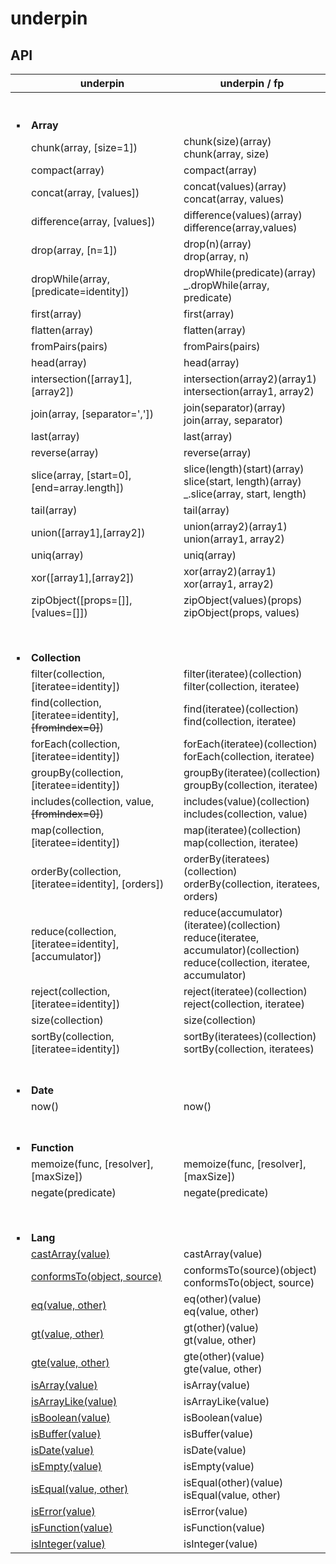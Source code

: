 # underpin

## API

| | underpin      | underpin / fp |
| ----------- | ----------- | ----------- |
| <br><br>:black_small_square: | <br><br>**Array** <br> |
| | chunk(array, [size=1]) | chunk(size)(array) <br> chunk(array, size) |
| | compact(array) | compact(array)|
| | concat(array, [values]) | concat(values)(array) <br> concat(array, values)  |
| | difference(array, [values]) | difference(values)(array) <br>  difference(array,values) |
| | drop(array, [n=1]) | drop(n)(array) <br> drop(array, n) |
| | dropWhile(array, [predicate=identity]) | dropWhile(predicate)(array) <br> _.dropWhile(array, predicate) |
| | first(array) | first(array) |
| | flatten(array) | flatten(array) |
| | fromPairs(pairs) | fromPairs(pairs) |
| | head(array) | head(array) |
| | intersection([array1],[array2]) | intersection(array2)(array1) <br> intersection(array1, array2)|
| | join(array, [separator=',']) | join(separator)(array) <br>  join(array, separator) |
| | last(array) | last(array) |
| | reverse(array) | reverse(array) |
| | slice(array, [start=0], [end=array.length]) | slice(length)(start)(array) <br> slice(start, length)(array) <br> _.slice(array, start, length) |
| | tail(array) | tail(array) |
| | union([array1],[array2]) | union(array2)(array1) <br> union(array1, array2)|
| | uniq(array) | uniq(array) |
| | xor([array1],[array2]) | xor(array2)(array1) <br> xor(array1, array2)|
| | zipObject([props=[]], [values=[]]) | zipObject(values)(props) <br> zipObject(props, values)|
|  |
| <br><br>:black_small_square: | <br><br> **Collection** <br> | |
| | filter(collection, [iteratee=identity]) | filter(iteratee)(collection) <br> filter(collection, iteratee)|
| | find(collection, [iteratee=identity], <s>[fromIndex=0]</s>) | find(iteratee)(collection) <br> find(collection, iteratee)|
| | forEach(collection, [iteratee=identity]) | forEach(iteratee)(collection) <br> forEach(collection, iteratee)|
| | groupBy(collection, [iteratee=identity]) | groupBy(iteratee)(collection) <br> groupBy(collection, iteratee)|
| | includes(collection, value, <s>[fromIndex=0]</s>)  | includes(value)(collection) <br> includes(collection, value)|
| | map(collection, [iteratee=identity]) | map(iteratee)(collection) <br> map(collection, iteratee) |
| | orderBy(collection, [iteratee=identity], [orders]) | orderBy(iteratees)(collection) <br>  orderBy(collection, iteratees, orders) |
| | reduce(collection, [iteratee=identity], [accumulator]) | reduce(accumulator)(iteratee)(collection) <br>  reduce(iteratee, accumulator)(collection) <br> reduce(collection, iteratee, accumulator) |
| | reject(collection, [iteratee=identity]) | reject(iteratee)(collection) <br> reject(collection, iteratee) |
| | size(collection) | size(collection) |
| | sortBy(collection, [iteratee=identity]) | sortBy(iteratees)(collection) <br> sortBy(collection, iteratees) |
| <br><br>:black_small_square: | <br><br> **Date** | |
| | now() | now() |
| <br><br>:black_small_square: | <br><br> **Function** | |
| | memoize(func, [resolver], [maxSize]) | memoize(func, [resolver], [maxSize]) |
| | negate(predicate) | negate(predicate) |
|  |
| <br><br>:black_small_square: | <br><br> **Lang** | |
| | [castArray(value)](https://lodash.com/docs/4.17.15#castArray) | castArray(value) |
| | [conformsTo(object, source)](https://lodash.com/docs/4.17.15#conformsTo) |  conformsTo(source)(object) <br> conformsTo(object, source) |
| | [eq(value, other)](https://lodash.com/docs/4.17.15#eq) | eq(other)(value) <br> eq(value, other) |
| | [gt(value, other)](https://lodash.com/docs/4.17.15#gt) | gt(other)(value) <br> gt(value, other) |
| | [gte(value, other)](https://lodash.com/docs/4.17.15#gte) | gte(other)(value) <br> gte(value, other) |
| | [isArray(value)](https://lodash.com/docs/4.17.15#isArray) | isArray(value) |
| | [isArrayLike(value)](https://lodash.com/docs/4.17.15#isArrayLike) | isArrayLike(value) |
| | [isBoolean(value)](https://lodash.com/docs/4.17.15#isBoolean) | isBoolean(value) |
| | [isBuffer(value)](https://lodash.com/docs/4.17.15#isBuffer) | isBuffer(value) |
| | [isDate(value)](https://lodash.com/docs/4.17.15#isDate) | isDate(value) |
| | [isEmpty(value)](https://lodash.com/docs/4.17.15#isEmpty) | isEmpty(value) |
| | [isEqual(value, other)](https://lodash.com/docs/4.17.15#isEqual) | isEqual(other)(value) <br> isEqual(value, other) |
| | [isError(value)](https://lodash.com/docs/4.17.15#isError) | isError(value) |
| | [isFunction(value)](https://lodash.com/docs/4.17.15#isFunction) | isFunction(value) |
| | [isInteger(value)](https://lodash.com/docs/4.17.15#isInteger) | isInteger(value) |

